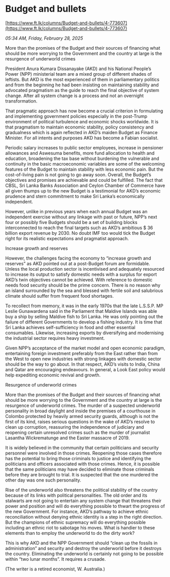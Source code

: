 # Budget and bullets

[https://www.ft.lk/columns/Budget-and-bullets/4-773607](https://www.ft.lk/columns/Budget-and-bullets/4-773607)

*05:34 AM, Friday, February 28, 2025*

More than the promises of the Budget and their sources of financing what should be more worrying to the Government and the country at large is the resurgence of underworld crimes

President Anura Kumara Dissanayake (AKD) and his National People’s Power (NPP) ministerial team are a mixed group of different shades of leftists. But AKD is the most experienced of them in parliamentary politics and from the beginning he had been insisting on maintaining stability and advocated pragmatism as the guide to reach the final objective of system change. After all system change is a process and not an overnight transformation.

That pragmatic approach has now become a crucial criterion in formulating and implementing government policies especially in the post-Trump environment of political turbulence and economic shocks worldwide. It is that pragmatism to maintain economic stability, policy consistency and gradualness which is again reflected in AKD’s maiden Budget as Finance Minister. For all intents and purposes AKD has become a Fabian socialist.

Periodic salary increases to public sector employees, increase in pensioner allowances and Aswesuma benefits, more fund allocation to health and education, broadening the tax base without burdening the vulnerable and continuity in the basic macroeconomic variables are some of the welcoming features of the Budget to maintain stability with less economic pain. But the cost-of-living pain is not going to go away soon. Overall, the Budget’s objectives and promises are achievable and could be fulfilled. The fact that CBSL, Sri Lanka Banks Association and Ceylon Chamber of Commerce have all given thumps up to the new Budget is a testimonial for AKD’s economic prudence and stern commitment to make Sri Lanka’s economically independent.

However, unlike in previous years when each annual Budget was an independent exercise without any linkage with past or future, NPP’s next four or possibly five Budgets should be a set of building blocks interconnected to reach the final targets such as AKD’s ambitious $ 36 billion export revenue by 2030. No doubt IMF too would tick the Budget right for its realistic expectations and pragmatist approach.

Increase growth and reserves

However, the challenges facing the economy to “increase growth and reserves” as AKD pointed out at a post-Budget forum are formidable. Unless the local production sector is incentivised and adequately resourced to increase its output to satisfy domestic needs with a surplus for export AKD’s twin objectives cannot be achieved. With reference to domestic needs food security should be the prime concern. There is no reason why an island surrounded by the sea and blessed with fertile soil and salubrious climate should suffer from frequent food shortages.

To recollect from memory, it was in the early 1970s that the late L.S.S.P. MP Leslie Gunawardena said in the Parliament that Maldive Islands was able buy a ship by selling Maldive fish to Sri Lanka. He was only pointing out the failure of different Governments to develop a fishing industry. It is time that Sri Lanka achieves self-sufficiency in food and other essential consumables. Likewise, increasing exports by diversifying and modernising the industrial sector requires heavy investment.

Given NPP’s acceptance of the market model and open economic paradigm, entertaining foreign investment preferably from the East rather than from the West to open new industries with strong linkages with domestic sector should be the way to go about. In that respect, AKD’s visits to India, China and Qatar are encouraging endeavours. In general, a Look East policy would help expediting economic revival and growth.

Resurgence of underworld crimes

More than the promises of the Budget and their sources of financing what should be more worrying to the Government and the country at large is the resurgence of underworld crimes. The murder of a suspected underworld personality in broad daylight and inside the premises of a courthouse in Colombo protected by heavily armed security guards, although is not the first of its kind, raises serious questions in the wake of AKD’s resolve to clean up corruption, reassuring the independence of judiciary and reopening certain unresolved crimes such as the murder of journalist Lasantha Wickrematunge and the Easter massacre of 2019.

It is widely believed in the community that certain politicians and security personnel were involved in those crimes. Reopening those cases therefore has the potential to bring those criminals to justice and identifying the politicians and officers associated with those crimes. Hence, it is possible that the same politicians may have decided to eliminate those criminals before they are brought to trial. It is suspected that the one murdered the other day was one such personality.

Rise of the underworld also threatens the political stability of the country because of its links with political personalities. The old order and its stalwarts are not going to entertain any system change that threatens their power and position and will do everything possible to thwart the progress of the new Government. For instance, AKD’s pathway to achieve ethnic reconciliation without denying ethnic identity is a step in the right direction. But the champions of ethnic supremacy will do everything possible including an ethnic riot to sabotage his moves. What is handier to these elements than to employ the underworld to do the dirty work?

This is why AKD and the NPP Government should “clean up the fossils in administration” and security and destroy the underworld before it destroys the country. Eliminating the underworld is certainly not going to be possible within “two lunar months”. It requires a crusade.

(The writer is a retired economist, W. Australia.)

